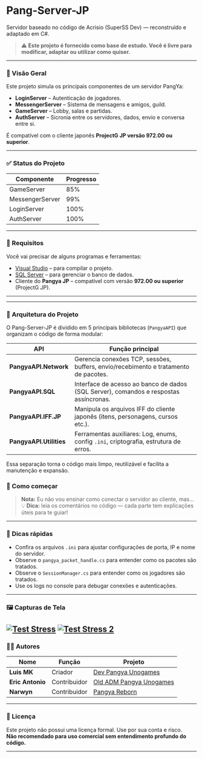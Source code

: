 # Pang-Server-JP

Servidor baseado no código de Acrisio (SuperSS Dev) — reconstruído e adaptado em C#.

> ⚠️ **Este projeto é fornecido como base de estudo. Você é livre para modificar, adaptar ou utilizar como quiser.**

---
 ### 📌 Visão Geral

Este projeto simula os principais componentes de um servidor PangYa:

- **LoginServer** – Autenticação de jogadores.
- **MessengerServer** – Sistema de mensagens e amigos, guild.
- **GameServer** – Lobby, salas e partidas.
- **AuthServer** – Sicronia entre os servidores, dados, envio e conversa entre si.

É compatível com o cliente japonês **ProjectG JP versão 972.00 ou superior**.

---
### ✅ Status do Projeto

| Componente       | Progresso |
|------------------|-----------|
| GameServer       | 85%       |
| MessengerServer  | 99%       |
| LoginServer      | 100%      |
| AuthServer       | 100%      |

---

### 🧩 Requisitos

Você vai precisar de alguns programas e ferramentas:

- [Visual Studio](https://visualstudio.microsoft.com/pt-br/) – para compilar o projeto.
- [SQL Server](https://www.microsoft.com/pt-br/sql-server/sql-server-downloads) – para gerenciar o banco de dados.
- Cliente do **Pangya JP** – compatível com versão **972.00 ou superior** (ProjectG JP).

---
---

### 🧱 Arquitetura do Projeto

O Pang-Server-JP é dividido em 5 principais bibliotecas (`PangyaAPI`) que organizam o código de forma modular:

| API                        | Função principal                                                                      |
|----------------------------|---------------------------------------------------------------------------------------|
| **PangyaAPI.Network**      | Gerencia conexões TCP, sessões, buffers, envio/recebimento e tratamento de pacotes.   |
| **PangyaAPI.SQL**          | Interface de acesso ao banco de dados (SQL Server), comandos e respostas assíncronas. |
| **PangyaAPI.IFF.JP**       | Manipula os arquivos IFF do cliente japonês (itens, personagens, cursos etc.).        |
| **PangyaAPI.Utilities**    | Ferramentas auxiliares: Log, enums, config `.ini`, criptografia, estrutura de erros.  |

Essa separação torna o código mais limpo, reutilizável e facilita a manutenção e expansão.

### 🚀 Como começar

> **Nota:** Eu não vou ensinar como conectar o servidor ao cliente, mas...  
> 💡 **Dica:** leia os comentários no código — cada parte tem explicações úteis para te guiar!

---

### 🧠 Dicas rápidas

- Confira os arquivos `.ini` para ajustar configurações de porta, IP e nome do servidor.
- Observe o `pangya_packet_handle.cs` para entender como os pacotes são tratados.
- Observe o `SessionManager.cs` para entender como os jogadores são tratados.
- Use os logs no console para debugar conexões e autenticações.

---

### 🖼️ Capturas de Tela

   [![Test Stress](https://img.youtube.com/vi/bshhw92QnSQ/0.jpg)](https://www.youtube.com/watch?v=bshhw92QnSQ)
   [![Test Stress 2](https://img.youtube.com/vi/VhF3byU_azc/0.jpg)](https://www.youtube.com/watch?v=VhF3byU_azc) 
---

### 👨‍💻 Autores

| Nome           | Função         | Projeto                          |
|----------------|----------------|----------------------------------|
| **Luis MK**    | Criador        | [Dev Pangya Unogames](https://github.com/luismk)  
| **Eric Antonio** | Contribuidor | [Old ADM Pangya Unogames](https://github.com/eantoniobr)
| **Narwyn**     | Contribuidor   | [Pangya Reborn](https://github.com/Narwyn)

---

### 📜 Licença

Este projeto não possui uma licença formal. Use por sua conta e risco.  
**Não recomendado para uso comercial sem entendimento profundo do código.**

---

